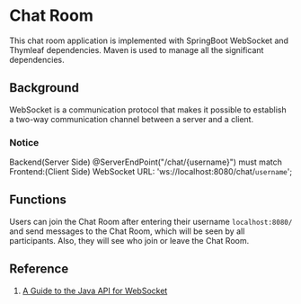 # Chat Room
This chat room application is implemented with SpringBoot WebSocket and Thymleaf dependencies. Maven is used to manage all the significant dependencies.

## Background
WebSocket is a communication protocol that makes it possible to establish a two-way communication channel between a server and a client.

### Notice
Backend(Server Side) @ServerEndPoint("/chat/{username}") must match Frontend:(Client Side) WebSocket URL: 'ws://localhost:8080/chat/`username`';

## Functions 
Users can join the Chat Room after entering their username `localhost:8080/` and send messages to the Chat Room, which will be seen by all participants. Also, they will see who join or leave the Chat Room. 

## Reference 
1. [A Guide to the Java API for WebSocket](https://www.baeldung.com/java-websockets)




